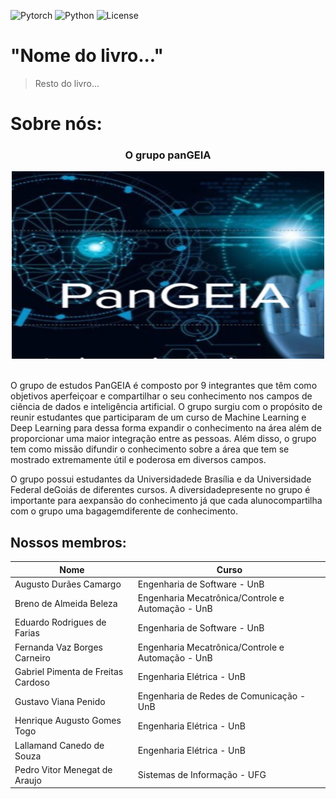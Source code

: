 ![Pytorch](https://img.shields.io/badge/Pytorch-1.9.1-orange)
![Python](https://img.shields.io/badge/Python-3.8-blue)
![License](https://img.shields.io/badge/Code%20License-MIT-green.svg)

# "Nome do livro..."

> Resto do livro...

# Sobre nós:

<div align="center">
    <h3>O grupo panGEIA</h3>
    <img height="300" width="500" src="docs/assets/Pangeia_logo.png"></img>
</div>

<br>

O grupo de estudos PanGEIA é composto por 9 integrantes que têm como objetivos aperfeiçoar e compartilhar o seu conhecimento nos campos de ciência de dados e inteligência artificial. O grupo surgiu com o propósito de reunir estudantes que participaram de um curso de Machine Learning e Deep Learning para dessa forma expandir o conhecimento na área além de proporcionar uma maior integração entre as pessoas. Além disso, o grupo tem como missão difundir o conhecimento sobre a área que tem se mostrado extremamente útil e poderosa em diversos campos.

O grupo possui estudantes da Universidadede Brasília e da Universidade Federal deGoiás de diferentes cursos. A diversidadepresente no grupo é importante para aexpansão do conhecimento já que cada alunocompartilha com o grupo uma bagagemdiferente de conhecimento.

## Nossos membros:

| Nome                               | Curso                                             |
| ---------------------------------- | ------------------------------------------------- |
| Augusto Durães Camargo             | Engenharia de Software - UnB                      |
| Breno de Almeida Beleza            | Engenharia Mecatrônica/Controle e Automação - UnB |
| Eduardo Rodrigues de Farias        | Engenharia de Software - UnB                      |
| Fernanda Vaz Borges Carneiro       | Engenharia Mecatrônica/Controle e Automação - UnB |
| Gabriel Pimenta de Freitas Cardoso | Engenharia Elétrica - UnB                         |
| Gustavo Viana Penido               | Engenharia de Redes de Comunicação - UnB          |
| Henrique Augusto Gomes Togo        | Engenharia Elétrica - UnB                         |
| Lallamand Canedo de Souza          | Engenharia Elétrica - UnB                         |
| Pedro Vitor Menegat de Araujo      | Sistemas de Informação - UFG                      |
